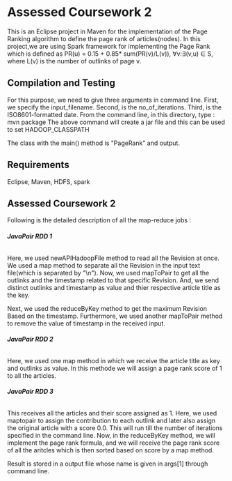 # Assessed Coursework 2

This is an Eclipse project in Maven for the implementation of the Page Ranking algorithm to define the page rank of articles(nodes). In this project,we are using Spark framework for implementing the Page Rank which is defined as PR(u) = 0.15 + 0.85* sum(PR(v)/L(v)), ∀v:∃(v,u) ∈ S, where L(v) is the number of outlinks of page v.

## **Compilation and Testing**

For this purpose, we need to give three arguments in command line. First, we specify the input_filename. Second, is the no_of_iterations. Third, is the ISO8601-formatted date. From the command line, in this directory, type : 
mvn package
The above command will create a jar file and this can be used to set HADOOP_CLASSPATH

The class with the main() method is "PageRank" and output. 

## **Requirements**
Eclipse, Maven, HDFS, spark

## **Assessed Coursework 2**

Following is the detailed description of all the map-reduce jobs : 

###### **JavaPair RDD 1**
Here, we used newAPIHadoopFile method to read all the Revision at once. We used a map method to separate all the Revision in the input text file(which is separated by "\n"). Now, we used mapToPair to get all the outlinks and the timestamp related to that specific Revision. And, we send distinct outlinks and timestamp as value and thier respective article title as the key.

Next, we used the reduceByKey method to get the maximum Revision Based on the timestamp. Furthermore, we used another mapToPair method to remove the value of timestamp in the received input. 

###### **JavaPair RDD 2**
Here, we used one map method in which we receive the article title as key and outlinks as value. In this methode we will assign a page rank score of 1 to all the articles.

###### **JavaPair RDD 3**
This receives all the articles and their score assigned as 1. Here, we used maptopair to assign the contribution to each outlink and later also assign the original article with a score 0.0. This will run till the number of iterations specified in the command line.
Now, in the reduceByKey method, we will implement the page rank formula, and we will receive the page rank score of all the aritcles which is then sorted based on score by a map method.

Result is stored in a output file whose name is given in args[1] through command line.
